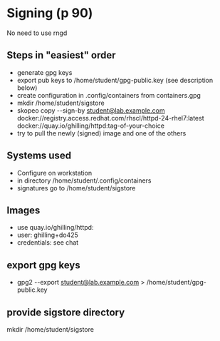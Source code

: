 # Signing (p 90)

No need to use rngd

## Steps in "easiest" order

- generate gpg keys
- export pub keys to /home/student/gpg-public.key (see description below)
- create configuration in .config/containers from containers.gpg
- mkdir /home/student/sigstore
- skopeo copy --sign-by student@lab.example.com docker://registry.access.redhat.com/rhscl/httpd-24-rhel7:latest docker://quay.io/ghilling/httpd:tag-of-your-choice
- try to pull the newly (signed) image and one of the others 

## Systems used

- Configure on workstation
- in directory /home/student/.config/containers
- signatures go to /home/student/sigstore

## Images

- use quay.io/ghilling/httpd:<your-initials>
- user: ghilling+do425
- credentials: see chat

## export gpg keys

- gpg2 --export student@lab.example.com > /home/student/gpg-public.key

## provide sigstore directory

mkdir /home/student/sigstore
